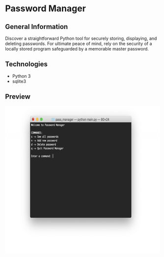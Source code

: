 # Password Manager

## General Information
Discover a straightforward Python tool for securely storing, displaying, and deleting passwords. For ultimate peace of mind, rely on the security of a locally stored program safeguarded by a memorable master password.

## Technologies
- Python 3
- sqlite3

## Preview
<img src="cover.png" height="480">
